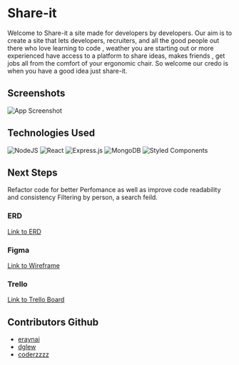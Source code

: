 # Share-it 

Welcome to Share-it a site made for developers by developers. Our aim is to create a site that lets  developers, recruiters, and all the good people out there who love learning to code , weather you are starting out or more experienced have access to a platform to share ideas, makes friends , get jobs all from the comfort of your ergonomic chair. So welcome our credo is when you have a good idea just share-it. 


## Screenshots

![App Screenshot](https://via.placeholder.com/468x300?text=App+Screenshot+Here)

  
## Technologies Used



![NodeJS](https://img.shields.io/badge/node.js-%2343853D.svg?style=for-the-badge&logo=node.js&logoColor=white)
![React](https://img.shields.io/badge/react-%2320232a.svg?style=for-the-badge&logo=react&logoColor=%2361DAFB)
![Express.js](https://img.shields.io/badge/express.js-%23404d59.svg?style=for-the-badge&logo=express&logoColor=%2361DAFB)
![MongoDB](https://img.shields.io/badge/MongoDB-%234ea94b.svg?style=for-the-badge&logo=mongodb&logoColor=white)
![Styled Components](https://img.shields.io/badge/styled--components-DB7093?style=for-the-badge&logo=styled-components&logoColor=white)
   
## Next Steps

Refactor code for better Perfomance as well as improve code readability and consistency
Filtering by person, a search feild. 


  

  ### ERD

[Link to ERD](https://lucid.app/lucidchart/d3e8c572-7226-4910-9774-e2530d0e395d/view?page=0_0#)

### Figma

[Link to Wireframe](https://www.figma.com/proto/blwfTZN7Z2SaYoudVlKtOv/Untitled?node-id=7%3A2&scaling=min-zoom&page-id=0%3A1&starting-point-node-id=7%3A2&show-proto-sidebar=1)

### Trello
[Link to Trello Board](https://trello.com/b/rSW2Wopc/project-4)
## Contributors Github 

 - [eraynai](https://git.generalassemb.ly/eraynai)
 - [dglew](https://git.generalassemb.ly/dglew)
 - [ coderzzzz](https://git.generalassemb.ly/coderzzzz)

  
